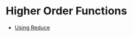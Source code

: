 Higher Order Functions
======================

* [Using Reduce](https://egghead.io/courses/reduce-data-with-javascript)